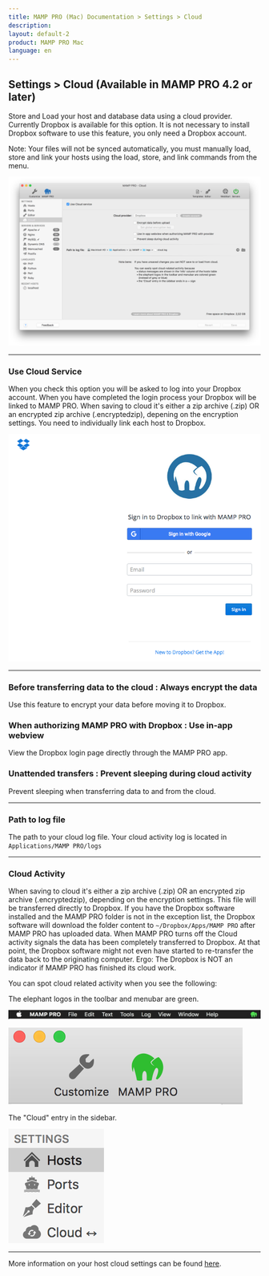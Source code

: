 ```yaml
---
title: MAMP PRO (Mac) Documentation > Settings > Cloud
description: 
layout: default-2
product: MAMP PRO Mac
language: en
---
```


## Settings > Cloud (Available in MAMP PRO 4.2 or later)

Store and Load your host and database data using a cloud provider. Currently Dropbox is available for this option. It is not necessary to install Dropbox software to use this feature, you only need a Dropbox account. 

<div class="alert" role="alert">
Note: Your files will not be synced automatically, you must manually load, store and link your hosts using the load, store, and link commands from the menu.
</div>

![MAMP](/en/MAMP-PRO-Mac/Settings/Cloud/cloud.png)

---

### Use Cloud Service

When you check this option you will be asked to log into your Dropbox account. When you have completed the login process your Dropbox will be linked to MAMP PRO. When saving to cloud it's either a zip archive (.zip) OR an encrypted zip archive (.encryptedzip), depening on the encryption settings. You need to individually link each host to Dropbox. 

![MAMP](/en/MAMP-PRO-Mac/Settings/Cloud/dropbox.png)

---

### Before transferring data to the cloud : Always encrypt the data
  
  Use this feature to encrypt your data before moving it to Dropbox.
  
### When authorizing MAMP PRO with Dropbox : Use in-app webview
  
  View the Dropbox login page directly through the MAMP PRO app.
  
### Unattended transfers : Prevent sleeping during cloud activity
  
  Prevent sleeping when transferring data to and from the cloud.
  
---
 
### Path to log file
 
 The path to your cloud log file. Your cloud activity log is located in `Applications/MAMP PRO/logs`
 
---
 
### Cloud Activity

When saving to cloud it's either a zip archive (.zip) OR an encrypted zip archive (.encryptedzip), depending on the encryption settings. This file will be transferred directly to Dropbox. If you have the Dropbox software installed and the MAMP PRO folder is not in the exception list, the Dropbox software will download the folder content to `~/Dropbox/Apps/MAMP PRO` after MAMP PRO has uploaded data. When MAMP PRO turns off the Cloud activity signals the data has been completely transferred to Dropbox. At that point, the Dropbox software might not even have started to re-transfer the data back to the originating computer. Ergo: The Dropbox is NOT an indicator if MAMP PRO has finished its cloud work.

You can spot cloud related activity when you see the following:

The elephant logos in the toolbar and menubar are green. 

![MAMP](/en/MAMP-PRO-Mac/Settings/Cloud/menuBar.png)

![MAMP](/en/MAMP-PRO-Mac/Settings/Cloud/toolBar.png)

The "Cloud" entry in the sidebar.

![MAMP](/en/MAMP-PRO-Mac/Settings/Cloud/sideBar.png)

---

More information on your host cloud settings can be found [here](../Hosts/Cloud). 




